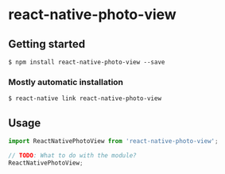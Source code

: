 # react-native-photo-view

## Getting started

`$ npm install react-native-photo-view --save`

### Mostly automatic installation

`$ react-native link react-native-photo-view`

## Usage
```javascript
import ReactNativePhotoView from 'react-native-photo-view';

// TODO: What to do with the module?
ReactNativePhotoView;
```
